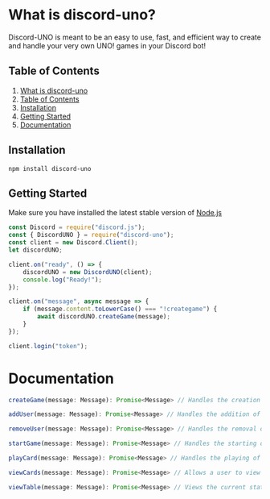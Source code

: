 # What is discord-uno?
Discord-UNO is meant to be an easy to use, fast, and efficient way to create and handle your very own UNO! games in your Discord bot!
## Table of Contents
1. [What is discord-uno](https://github.com/Maxisthemoose/discord-uno#what-is-discord-uno)
2. [Table of Contents](https://github.com/Maxisthemoose/discord-uno#table-of-contents)
3. [Installation](https://github.com/Maxisthemoose/discord-uno#installation)
4. [Getting Started](https://github.com/Maxisthemoose/discord-uno#gettings-started)
5. [Documentation](https://github.com/Maxisthemoose/discord-uno#documentation)
## Installation
```
npm install discord-uno
```
## Getting Started
Make sure you have installed the latest stable version of [Node.js](https://nodejs.org/en/)
```js
const Discord = require("discord.js");
const { DiscordUNO } = require("discord-uno");
const client = new Discord.Client();
let discordUNO;

client.on("ready", () => {
    discordUNO = new DiscordUNO(client);
    console.log("Ready!");
});

client.on("message", async message => {
    if (message.content.toLowerCase() === "!creategame") {
        await discordUNO.createGame(message);
    }
});

client.login("token");
```

# Documentation
```js
createGame(message: Message): Promise<Message> // Handles the creation of the game and returns a message to let users know.

addUser(message: Message): Promise<Message> // Handles the addition of a new user and returns a message. If the game reaches 10 users, it will automatically start.

removeUser(message: Message): Promise<Message> // Handles the removal of a user and returns a message.

startGame(message: Message): Promise<Message> // Handles the starting of a game, DM's the users their cards and initializes the game state.

playCard(message: Message): Promise<Message> // Handles the playing of a card and returns a message dependent on if the card was special or not.

viewCards(message: Message): Promise<Message> // Allows a user to view their own cards.

viewTable(message: Message): Promise<Message> // Views the current state of the game, all users and their hand count, rotation, and whos turn it is.
```